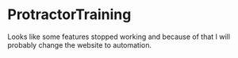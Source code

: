 # ProtractorTraining

Looks like some features stopped working and because of that I will probably change the website to automation.
